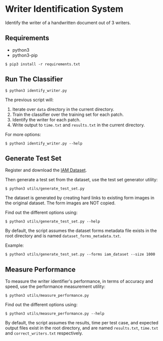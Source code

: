 # Writer Identification System
Identify the writer of a handwritten document out of 3 writers.

## Requirements
- python3
- python3-pip

```
$ pip3 install -r requirements.txt
```

## Run The Classifier
```
$ python3 identify_writer.py
```
The previous script will:
1. Iterate over `data` directory in the current directory.
2. Train the classifier over the training set for each patch.
3. Identify the writer for each patch.
4. Write output to `time.txt` and `results.txt` in the current directory.

For more options:
```
$ python3 identify_writer.py --help
```

## Generate Test Set
Register and download the [IAM Dataset](https://fki.tic.heia-fr.ch/databases/iam-handwriting-database).

Then generate a test set from the dataset, use the test set generator utility:

```
$ python3 utils/generate_test_set.py
```

The dataset is generated by creating hard links to existing form images in the original dataset.
The form images are NOT copied.

Find out the different options using:

```
$ python3 utils/generate_test_set.py --help
```

By default, the script assumes the dataset forms metadata file exists in the root directory 
and is named `dataset_forms_metadata.txt`.

Example:

```
$ python3 utils/generate_test_set.py --forms iam_dataset --size 1000
```

## Measure Performance

To measure the writer identifier's performance, in terms of accuracy and speed, use the performance measurement utility:

```
$ python3 utils/measure_performance.py
```

Find out the different options using:

```
$ python3 utils/measure_performance.py --help
```

By default, the script assumes the results, time per test case, and expected output files exist in the root directory, 
and are named `results.txt`, `time.txt` and `correct_writers.txt` respectively.
